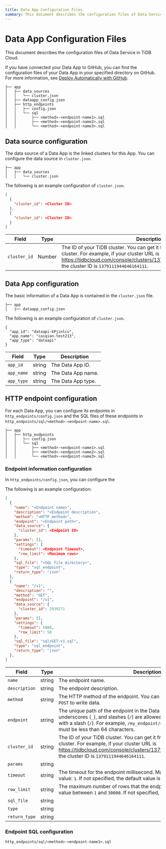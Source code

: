 ```yaml
---
title: Data App Configuration Files
summary: This document describes the configuration files of Data Service in TiDB Cloud.
---
```


# Data App Configuration Files

This document describes the configuration files of Data Service in TiDB Cloud.

If you have connected your Data App to GitHub, you can find the configuration files of your Data App in your specified directory on GitHub. For more information, see [Deploy Automatically with GitHub](/tidb-cloud/data-service-manage-github-integration.md).

```
├── app
│   ├── data_sources
│   │   └── cluster.json
│   ├── dataapp_config.json
│   ├── http_endpoints
│   │   ├── config.json
│   │   └── sql
│   │       ├── <method>-<endpoint-name1>.sql
│   │       ├── <method>-<endpoint-name2>.sql
│   │       └── <method>-<endpoint-name3>.sql
```

## Data source configuration

The data source of a Data App is the linked clusters for this App. You can configure the data source in `cluster.json`.

```
├── app
│   ├── data_sources
│   │   └── cluster.json
```

The following is an example configuration of `cluster.json`.

```json
[
  {
    "cluster_id": <Cluster ID>
  },
  {
    "cluster_id": <Cluster ID>
  }
]
```

| Field   | Type    | Description  |
|---------|---------|--------------|
| `cluster_id` | Number | The ID of your TiDB cluster. You can get it from the URL of your TiDB cluster. For example, if your cluster URL is https://tidbcloud.com/console/clusters/1379111944646164111/overview, the cluster ID is `1379111944646164111`. |

## Data App configuration

The basic information of a Data App is contained in the `cluster.json` file.

```
├── app
│   ├── dataapp_config.json
```

The following is an example configuration of `cluster.json`.

```
{
  "app_id": "dataapi-kPjinlcu",
  "app_name": "caiqian-test213",
  "app_type": "dataapi"
}
```

| Field      | Type   | Description        |
|------------|--------|--------------------|
| `app_id`   | string | The Data App ID.   |
| `app_name` | string | The Data App name. |
| `app_type` | string | The Data App type. |

## HTTP endpoint configuration

For each Data App, you can configure its endpoints in `http_endpoints/config.json` and the SQL files of these endpoints in `http_endpoints/sql/<method>-<endpoint-name>.sql`.

```
├── app
│   ├── http_endpoints
│   │   ├── config.json
│   │   └── sql
│   │       ├── <method>-<endpoint-name1>.sql
│   │       ├── <method>-<endpoint-name2>.sql
│   │       └── <method>-<endpoint-name3>.sql
```

### Endpoint information configuration

In `http_endpoints/config.json`, you can configure the 

The following is an example configuration:

```json
[
  {
    "name": "<Endpoint name>",
    "description": "<Endpoint description",
    "method": "<HTTP method>",
    "endpoint": "<Endpoint path>",
    "data_source": {
      "cluster_id": <Endpoint ID>
    },
    "params": [],
    "settings": {
      "timeout": <Endpoint Timeout>,
      "row_limit": <Maximum rows>
    },
    "sql_file": "<SQL file directory>",
    "type": "sql_endpoint",
    "return_type": "json"
  },
  {
    "name": "/v1",
    "description": "",
    "method": "GET",
    "endpoint": "/v1",
    "data_source": {
      "cluster_id": 2939271
    },
    "params": [],
    "settings": {
      "timeout": 5000,
      "row_limit": 50
    },
    "sql_file": "sql/GET-v1.sql",
    "type": "sql_endpoint",
    "return_type": "json"
  },
]
```

| Field         | Type   | Description |
|---------------|--------|-------------|
| `name`        | string | The endpoint name.            |
| `description` | string | The endpoint description.            |
| `method`      | string | The HTTP method of the endpoint. You can use `GET` to query data or use `POST` to write data. |
| `endpoint`    | string | The unique path of the endpoint in the Data App. Only letters, numbers, underscores (`_`), and slashes (`/`) are allowed in the path, which must start with a slash (`/`). For example, `/my_endpoint/get_id`. The length of the path must be less than 64 characters.|
| `cluster_id`  | string | The ID of your TiDB cluster. You can get it from the URL of your TiDB cluster. For example, if your cluster URL is https://tidbcloud.com/console/clusters/1379111944646164111/overview, the cluster ID is `1379111944646164111`. |
| `params`      | string |             |
| `timeout`     | string | The timeout for the endpoint millisecond. Maximum value: `30000`. Minimum value: `1`. If not specified, the default value is `5000`. |
| `row_limit`   | string | The maximum number of rows that the endpoint returns. You can set it a value between `1` and `30000`. If not specified, the default value is `5000`.           |
| `sql_file`    | string |             |
| `type`        | string |             |
| `return_type` | string |             |

### Endpoint SQL configuration

`http_endpoints/sql/<method>-<endpoint-name1>.sql`

